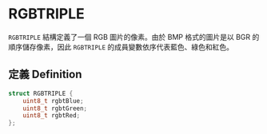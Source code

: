 # RGBTRIPLE

`RGBTRIPLE` 結構定義了一個 RGB 圖片的像素。由於 BMP 格式的圖片是以 BGR 的順序儲存像素，因此 `RGBTRIPLE` 的成員變數依序代表藍色、綠色和紅色。

## 定義 Definition

```cpp
struct RGBTRIPLE {
    uint8_t rgbtBlue;
    uint8_t rgbtGreen;
    uint8_t rgbtRed;
};
```